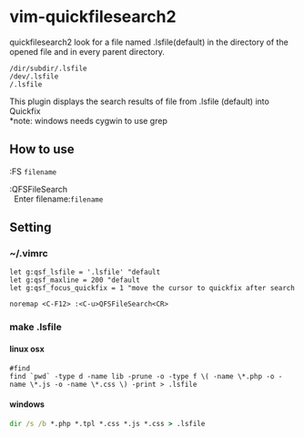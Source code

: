 # vim-quickfilesearch2

quickfilesearch2 look for a file named .lsfile(default) in the directory of the opened file and in every parent directory.

```
/dir/subdir/.lsfile
/dev/.lsfile
/.lsfile
```

This plugin displays the search results of file from .lsfile (default) into Quickfix
<br>
*note: windows needs cygwin to use grep

## How to use

:FS `filename` <br>

:QFSFileSearch<br>
&nbsp;&nbsp;Enter filename:`filename`

## Setting

### ~/.vimrc

```vim
let g:qsf_lsfile = '.lsfile' "default
let g:qsf_maxline = 200 "default
let g:qsf_focus_quickfix = 1 "move the cursor to quickfix after search

noremap <C-F12> :<C-u>QFSFileSearch<CR>
```

### make .lsfile

#### linux osx

```shell
#find
find `pwd` -type d -name lib -prune -o -type f \( -name \*.php -o -name \*.js -o -name \*.css \) -print > .lsfile
```

#### windows

```bat
dir /s /b *.php *.tpl *.css *.js *.css > .lsfile
```

